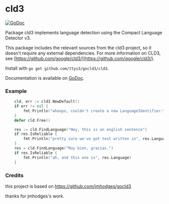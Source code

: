 # cld3

[![GoDoc](https://godoc.org/github.com/ttys3/gocld3/cld3?status.svg)](https://godoc.org/github.com/ttys3/gocld3)

Package cld3 implements language detection using the Compact Language Detector v3.

This package includes the relevant sources from the cld3 project, so it doesn't
require any external dependencies. For more information on CLD3, see [https://github.com/google/cld3/](https://github.com/google/cld3/).

Install with `go get github.com/ttys3/gocld3/cld3`.

Documentation is available on [GoDoc](https://godoc.org/github.com/ttys3/gocld3/cld3).

### Example

```go
	cld, err := cld3.NewDefault()
	if err != nil {
		fmt.Println("whoops, couldn't create a new LanguageIdentifier:", err)
	}
	defer cld.Free()

	res := cld.FindLanguage("Hey, this is an english sentence")
	if res.IsReliable {
		fmt.Println("pretty sure we've got text written in", res.Language)
	}
	res = cld.FindLanguage("Muy bien, gracias.")
	if res.IsReliable {
		fmt.Println("ah, and this one is", res.Language)
	}
  ```

### Credits

this project is based on https://github.com/jmhodges/gocld3

thanks for jmhodges's work.